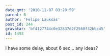 ```yaml
---
date_gmt: '2010-11-07 03:28:59'
parent: 0
author: 'Felipe Lauksas'
post_id: 244
gravatar: 'bf4127744c0e32837d2f2560f32bbc45'
id: 1492
---
```


I have some delay, about 6 sec... any ideas?